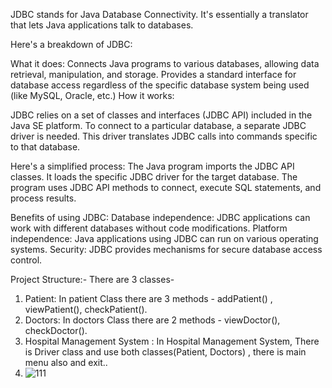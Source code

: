 JDBC stands for Java Database Connectivity. It's essentially a translator that lets Java applications talk to databases.

Here's a breakdown of JDBC:

What it does:
Connects Java programs to various databases, allowing data retrieval, manipulation, and storage.
Provides a standard interface for database access regardless of the specific database system being used (like MySQL, Oracle, etc.)
How it works:

JDBC relies on a set of classes and interfaces (JDBC API) included in the Java SE platform.
To connect to a particular database, a separate JDBC driver is needed. This driver translates JDBC calls into commands specific to that database.

Here's a simplified process:
The Java program imports the JDBC API classes.
It loads the specific JDBC driver for the target database.
The program uses JDBC API methods to connect, execute SQL statements, and process results.

Benefits of using JDBC:
Database independence: JDBC applications can work with different databases without code modifications.
Platform independence: Java applications using JDBC can run on various operating systems.
Security: JDBC provides mechanisms for secure database access control.


Project Structure:-
 There are 3 classes-
 1. Patient: In patient Class there are 3 methods - addPatient() , viewPatient(), checkPatient().
 2. Doctors: In doctors Class there are 2 methods - viewDoctor(), checkDoctor().
 3. Hospital Management System : In Hospital Management System, There is Driver class and use both classes(Patient, Doctors) , there is main menu also and exit..
 4. ![111](https://github.com/Vishal503/Hospital-Management-System/assets/82883728/fc4bbca0-7bcd-4830-b16a-1ef93f923fde)
